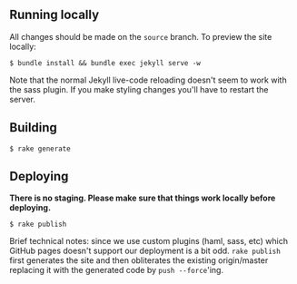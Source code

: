 ## Running locally

All changes should be made on the `source` branch. To preview the site locally:

    $ bundle install && bundle exec jekyll serve -w

Note that the normal Jekyll live-code reloading doesn't seem to work with the
sass plugin. If you make styling changes you'll have to restart the server.

## Building

    $ rake generate

## Deploying

**There is no staging. Please make sure that things work locally before
deploying.**

    $ rake publish

Brief technical notes: since we use custom plugins (haml, sass, etc) which
GitHub pages doesn't support our deployment is a bit odd. `rake publish` first
generates the site and then obliterates the existing origin/master replacing it
with the generated code by `push --force`'ing.
